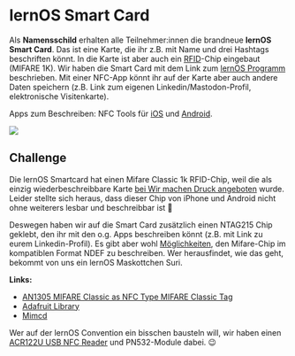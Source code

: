 # lernOS Smart Card

Als **Namensschild** erhalten alle Teilnehmer:innen die brandneue **lernOS Smart Card**. Das ist eine Karte, die ihr z.B. mit Name und drei Hashtags beschriften könnt. In die Karte ist aber auch ein [RFID](https://de.wikipedia.org/wiki/RFID)-Chip eingebaut (MIFARE 1K). Wir haben die Smart Card mit dem Link zum [lernOS Programm](https://pretalx.com/loscon24/schedule/) beschrieben. Mit einer NFC-App könnt ihr auf der Karte aber auch andere Daten speichern (z.B. Link zum eigenen Linkedin/Mastodon-Profil, elektronische Visitenkarte).

Apps zum Beschreiben: NFC Tools für [iOS](https://apps.apple.com/de/app/nfc21-tools/id1496636288) und [Android](https://play.google.com/store/apps/details?id=com.wakdev.wdnfc&hl=de&pli=1).

![](./img/lernos-smart-card.png)

## Challenge
Die lernOS Smartcard hat einen Mifare Classic 1k RFID-Chip, weil die als einzig wiederbeschreibbare Karte [bei Wir machen Druck angeboten](https://www.wir-machen-druck.de/bedruckte-rfid-plastikkarten-extrem-guenstig,category,14294.html) wurde. Leider stellte sich heraus, dass dieser Chip von iPhone und Android nicht ohne weiterers lesbar und beschreibbar ist 🥲

Deswegen haben wir auf die Smart Card zusätzlich einen NTAG215 Chip geklebt, den ihr mit den o.g. Apps beschreiben könnt (z.B. mit Link zu eurem Linkedin-Profil). Es gibt aber wohl [Möglichkeiten](https://stackoverflow.com/questions/28575454/format-read-write-ndef-mifare-1k-card-using-libnfc), den Mifare-Chip im kompatiblen Format NDEF zu beschreiben. Wer herausfindet, wie das geht, bekommt von uns ein lernOS Maskottchen Suri.

**Links:**

- [AN1305 MIFARE Classic as NFC Type MIFARE Classic Tag](https://www.nxp.com/docs/en/application-note/AN1305.pdf)
- [Adafruit Library](https://github.com/adafruit/Adafruit-PN532/blob/master/examples/mifareclassic_formatndef/mifareclassic_formatndef.ino)
- [Mimcd](https://code.google.com/archive/p/micmd/)

Wer auf der lernOS Convention ein bisschen bausteln will, wir haben einen [ACR122U USB NFC Reader](https://www.acs.com.hk/en/products/3/acr122u-usb-nfc-reader/) und PN532-Module dabei. 😉